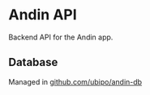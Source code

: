 # Andin API

Backend API for the Andin app.

## Database

Managed in [github.com/ubipo/andin-db](https://github.com/ubipo/andin-db)